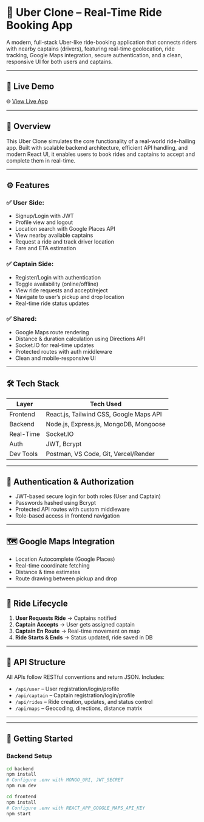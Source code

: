 # 🚖 Uber Clone – Real-Time Ride Booking App

A modern, full-stack Uber-like ride-booking application that connects riders with nearby captains (drivers), featuring real-time geolocation, ride tracking, Google Maps integration, secure authentication, and a clean, responsive UI for both users and captains.

---

## 🔗 Live Demo

🌐 [View Live App](https://your-deployment-link.com)

---

## 🧠 Overview

This Uber Clone simulates the core functionality of a real-world ride-hailing app. Built with scalable backend architecture, efficient API handling, and modern React UI, it enables users to book rides and captains to accept and complete them in real-time.

---

## ⚙️ Features

### ✅ User Side:
- Signup/Login with JWT
- Profile view and logout
- Location search with Google Places API
- View nearby available captains
- Request a ride and track driver location
- Fare and ETA estimation

### ✅ Captain Side:
- Register/Login with authentication
- Toggle availability (online/offline)
- View ride requests and accept/reject
- Navigate to user’s pickup and drop location
- Real-time ride status updates

### ✅ Shared:
- Google Maps route rendering
- Distance & duration calculation using Directions API
- Socket.IO for real-time updates
- Protected routes with auth middleware
- Clean and mobile-responsive UI

---

## 🛠️ Tech Stack

| Layer       | Tech Used |
|-------------|------------|
| Frontend    | React.js, Tailwind CSS, Google Maps API |
| Backend     | Node.js, Express.js, MongoDB, Mongoose |
| Real-Time   | Socket.IO |
| Auth        | JWT, Bcrypt |
| Dev Tools   | Postman, VS Code, Git, Vercel/Render |

---

## 🔐 Authentication & Authorization

- JWT-based secure login for both roles (User and Captain)
- Passwords hashed using Bcrypt
- Protected API routes with custom middleware
- Role-based access in frontend navigation

---

## 🗺️ Google Maps Integration

- Location Autocomplete (Google Places)
- Real-time coordinate fetching
- Distance & time estimates
- Route drawing between pickup and drop

---

## 🚦 Ride Lifecycle

1. **User Requests Ride** → Captains notified
2. **Captain Accepts** → User gets assigned captain
3. **Captain En Route** → Real-time movement on map
4. **Ride Starts & Ends** → Status updated, ride saved in DB

---

## 🧾 API Structure

All APIs follow RESTful conventions and return JSON. Includes:
- `/api/user` – User registration/login/profile
- `/api/captain` – Captain registration/login/profile
- `/api/rides` – Ride creation, updates, and status control
- `/api/maps` – Geocoding, directions, distance matrix

---



---

## 🚀 Getting Started

### Backend Setup
```bash
cd backend
npm install
# Configure .env with MONGO_URI, JWT_SECRET
npm run dev

cd frontend
npm install
# Configure .env with REACT_APP_GOOGLE_MAPS_API_KEY
npm start


